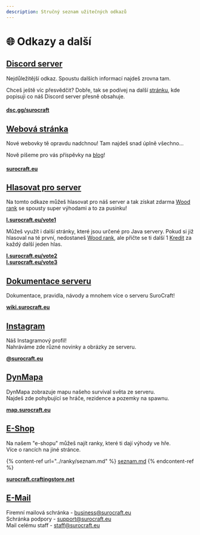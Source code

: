 ```yaml
---
description: Stručný seznam užitečných odkazů
---
```


# 🌐 Odkazy a další

## [Discord server](https://discord.com/invite/nzGXZRYhSs)

Nejdůležitější odkaz. Spoustu dalších informací najdeš zrovna tam.

Chceš ještě víc přesvědčit? Dobře, tak se podívej na další [stránku](slovnicek.md#discord-server), kde popisuji co náš Discord server přesně obsahuje.

#### [dsc.gg/surocraft](https://dsc.gg/surocraft)

## [Webová stránka](https://surocraft.eu/)

Nové webovky tě opravdu nadchnou! Tam najdeš snad úplně všechno...

Nově píšeme pro vás příspěvky na [blog](https://surocraft.eu/blog)!

#### [surocraft.eu](https://surocraft.eu/)

## [Hlasovat pro server](https://minecraftpocket-servers.com/server/113005/vote/)

Na tomto odkaze můžeš hlasovat pro náš server a tak získat zdarma [Wood rank](../ranky/seznam.md#wood) se spousty super výhodami a to za pusinku!

[**l.surocraft.eu/vote1**](http://l.surocraft.eu/vote1)

Můžeš využít i další stránky, které jsou určené pro Java servery. Pokud si již hlasoval na té první, nedostaneš [Wood rank](../ranky/seznam.md#wood), ale přičte se ti další 1 [Kredit](slovnicek.md#kredity) za každý další jeden hlas.

[**l.surocraft.eu/vote2**](http://l.surocraft.eu/vote2)\
[**l.surocraft.eu/vote3**](http://l.surocraft.eu/vote3)

## [Dokumentace serveru](https://wiki.petyxbron.cz)

Dokumentace, pravidla, návody a mnohem více o serveru SuroCraft!

[**wiki.surocraft.eu**](https://wiki.surocraft.eu)

## [Instagram](https://instagram.com/surocraft\_cz)

Náš Instagramový profil!\
Nahráváme zde různé novinky a obrázky ze serveru.

[**@surocraft.eu**](https://www.instagram.com/surocraft.eu/)

## [DynMapa](https://map.surocraft.eu/)

DynMapa zobrazuje mapu našeho survival světa ze serveru.\
Najdeš zde pohybující se hráče, rezidence a pozemky na spawnu.

[**map.surocraft.eu**](https://map.surocraft.eu)

## [E-Shop](https://surocraft.craftingstore.net/category/275918)

Na našem "e-shopu" můžeš najít ranky, které ti dají výhody ve hře.\
Více o rancích na jiné stránce.

{% content-ref url="../ranky/seznam.md" %}
[seznam.md](../ranky/seznam.md)
{% endcontent-ref %}

[**surocraft.craftingstore.net**](https://surocraft.craftingstore.net/category/275918)

## [E-Mail](mailto:business@surocraft.eu)

Firemní mailová schránka - [business@surocraft.eu](mailto:business@surocraft.eu)\
Schránka podpory - [support@surocraft.eu](mailto:support@surocraft.eu)\
Mail celému staff - [staff@surocraft.eu](mailto:staff@surocraft.eu)

